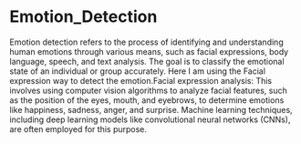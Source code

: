 # Emotion_Detection

Emotion detection refers to the process of identifying and understanding human emotions through various means, such as facial expressions, body language, speech, and text analysis. The goal is to classify the emotional state of an individual or group accurately.
Here I am using the Facial expression way to detect the emotion.Facial expression analysis: This involves using computer vision algorithms to analyze facial features, such as the position of the eyes, mouth, and eyebrows, to determine emotions like happiness, sadness, anger, and surprise. Machine learning techniques, including deep learning models like convolutional neural networks (CNNs), are often employed for this purpose.

